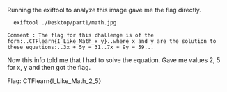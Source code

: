 Running the exiftool to analyze this image gave me the flag directly.

```bash
  exiftool ./Desktop/part1/math.jpg
```
```Comment : The flag for this challenge is of the form:..CTFlearn{I_Like_Math_x_y}..where x and y are the solution to these equations:..3x + 5y = 31..7x + 9y = 59...```

Now this info told me that I had to solve the equation. Gave me values 2, 5 for x, y and then got the flag.

Flag: CTFlearn{I_Like_Math_2_5}
